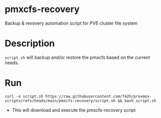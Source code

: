 # pmxcfs-recovery
Backup & revovery automation script for PVE cluster file system

# Description
`script.sh` will backup and/or restore the pmxcfs based on the current needs.

# Run
```
curl -o script.sh https://raw.githubusercontent.com/f42h/proxmox-scripts/refs/heads/main/pmxcfs-recovery/script.sh && bash script.sh
```
- This will download and execute the pmxcfs-recovery script
